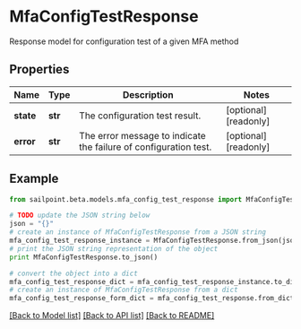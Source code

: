 # MfaConfigTestResponse

Response model for configuration test of a given MFA method

## Properties
Name | Type | Description | Notes
------------ | ------------- | ------------- | -------------
**state** | **str** | The configuration test result. | [optional] [readonly] 
**error** | **str** | The error message to indicate the failure of configuration test. | [optional] [readonly] 

## Example

```python
from sailpoint.beta.models.mfa_config_test_response import MfaConfigTestResponse

# TODO update the JSON string below
json = "{}"
# create an instance of MfaConfigTestResponse from a JSON string
mfa_config_test_response_instance = MfaConfigTestResponse.from_json(json)
# print the JSON string representation of the object
print MfaConfigTestResponse.to_json()

# convert the object into a dict
mfa_config_test_response_dict = mfa_config_test_response_instance.to_dict()
# create an instance of MfaConfigTestResponse from a dict
mfa_config_test_response_form_dict = mfa_config_test_response.from_dict(mfa_config_test_response_dict)
```
[[Back to Model list]](../README.md#documentation-for-models) [[Back to API list]](../README.md#documentation-for-api-endpoints) [[Back to README]](../README.md)


